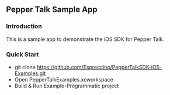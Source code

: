 ## Pepper Talk Sample App

### Introduction
This is a sample app to demonstrate the iOS SDK for Pepper Talk.

### Quick Start
* git clone https://github.com/Espreccino/PepperTalkSDK-iOS-Examples.git
* Open PepperTalkExamples.xcworkspace
* Build & Run Example-Programmatic project
